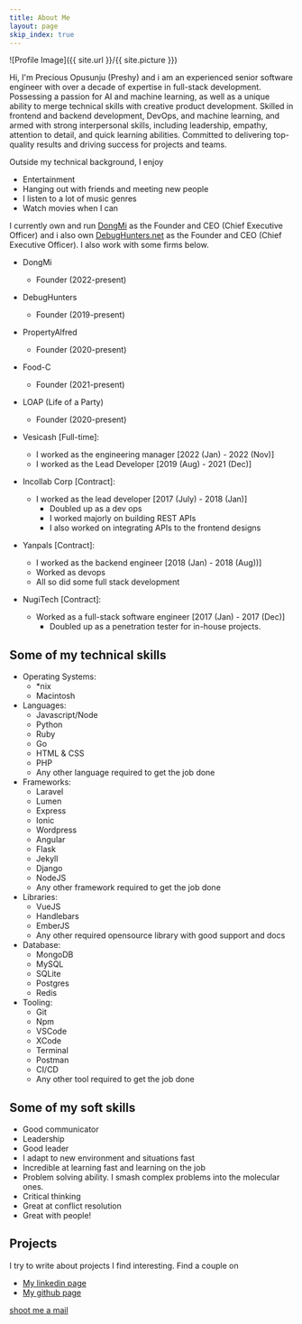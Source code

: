 ```yaml
---
title: About Me
layout: page
skip_index: true
---
```

![Profile Image]({{ site.url }}/{{ site.picture }})

Hi, I'm Precious Opusunju (Preshy) and i am an experienced senior software engineer with over a decade of expertise in full-stack development. Possessing a passion for AI and machine learning, as well as a unique ability to merge technical skills with creative product development. Skilled in frontend and backend development, DevOps, and machine learning, and armed with strong interpersonal skills, including leadership, empathy, attention to detail, and quick learning abilities. Committed to delivering top-quality results and driving success for projects and teams.

Outside my technical background, I enjoy
- Entertainment
- Hanging out with friends and meeting new people
- I listen to a lot of music genres
- Watch movies when I can

I currently own and run [DongMi](https://chat.dongmi.shop) as the Founder and CEO (Chief Executive Officer) and i also own [DebugHunters.net](https://debughunters.net) as the Founder and CEO (Chief Executive Officer). I also work with some firms below.

- DongMi
	- Founder (2022-present)

- DebugHunters
	- Founder (2019-present)

- PropertyAlfred
	- Founder (2020-present)

- Food-C
	- Founder (2021-present)

- LOAP (Life of a Party)
	- Founder (2020-present)

- Vesicash [Full-time]:
	- I worked as the engineering manager [2022 (Jan) - 2022 (Nov)]
	- I worked as the Lead Developer [2019 (Aug) - 2021 (Dec)]

- Incollab Corp [Contract]:
	- I worked as the lead developer [2017 (July) - 2018 (Jan)]
		- Doubled up as a dev ops
		- I worked majorly on building REST APIs
		- I also worked on integrating APIs to the frontend designs

- Yanpals [Contract]:
	- I worked as the backend engineer [2018 (Jan) - 2018 (Aug))]
	- Worked as devops
	- All so did some full stack development

- NugiTech [Contract]:
	- Worked as a full-stack software engineer [2017 (Jan) - 2017 (Dec)]
		- Doubled up as a penetration tester for in-house projects.

## Some of my technical skills
- Operating Systems:
	- *nix
	- Macintosh
- Languages:
	- Javascript/Node
	- Python
	- Ruby
	- Go
	- HTML & CSS
	- PHP
	- Any other language required to get the job done
- Frameworks:
	- Laravel
	- Lumen
	- Express
	- Ionic
	- Wordpress
	- Angular
	- Flask
	- Jekyll
	- Django
	- NodeJS
	- Any other framework required to get the job done
- Libraries:
	- VueJS
	- Handlebars
	- EmberJS
	- Any other required opensource library with good support and docs
- Database:
	- MongoDB
	- MySQL
	- SQLite
	- Postgres
	- Redis
- Tooling:
	- Git
	- Npm
	- VSCode
	- XCode
	- Terminal
	- Postman
	- CI/CD
	- Any other tool required to get the job done

## Some of my soft skills
- Good communicator
- Leadership
- Good leader
- I adapt to new environment and situations fast
- Incredible at learning fast and learning on the job
- Problem solving ability. I smash complex problems into the molecular ones.
- Critical thinking
- Great at conflict resolution
- Great with people!

## Projects
I try to write about projects I find interesting. Find a couple on
- [My linkedin page](https://linkedin.com/in/masterpreshy)  
- [My github page](https://github.com/Preshy)  

[shoot me a mail](mailto:masterpreshy1@gmail.com)
